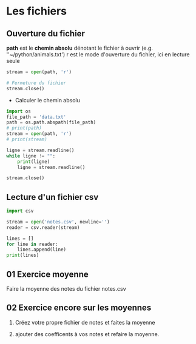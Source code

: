 # Les fichiers

## Ouverture du fichier

**path** est le **chemin absolu** dénotant le fichier à ouvrir (e.g. ''~/python/animals.txt')
r est le mode d'ouverture du fichier, ici en lecture seule

```python
stream = open(path, 'r')

# Fermeture du fichier
stream.close()
```

- Calculer le chemin absolu 

```python
import os
file_path = 'data.txt'
path = os.path.abspath(file_path)
# print(path)
stream = open(path, 'r')
# print(stream)

ligne = stream.readline()
while ligne != "":
    print(ligne)
    ligne = stream.readline()

stream.close()
```

## Lecture d'un fichier csv 

```python
import csv

stream = open('notes.csv', newline='')
reader = csv.reader(stream)

lines = []
for line in reader:
    lines.append(line)
print(lines)

```

## 01 Exercice moyenne

Faire la moyenne des notes du fichier notes.csv

## 02 Exercice encore sur les moyennes

1. Créez votre propre fichier de notes et faites la moyenne

2. ajouter des coefficents à vos notes et refaire la moyenne.
